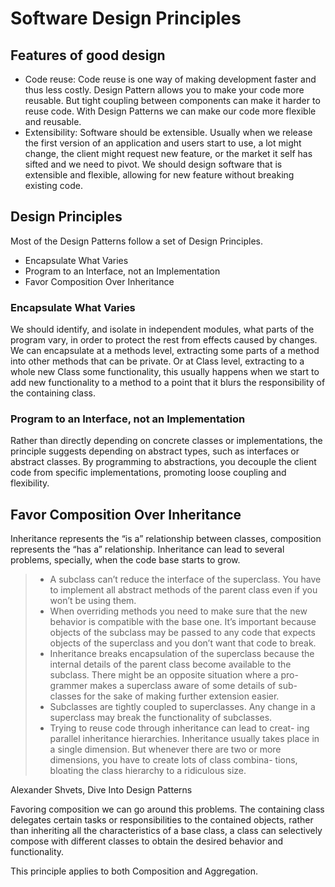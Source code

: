 # Software Design Principles

## Features of good design

- Code reuse: Code reuse is one way of making development faster and thus less costly. Design Pattern allows you to make your code more reusable. But tight coupling between components can make it harder to reuse code. With Design Patterns we can make our code more flexible and reusable.
- Extensibility: Software should be extensible. Usually when we release the first version of an application and users start to use, a lot might change, the client might request new feature, or the market it self has sifted and we need to pivot. We should design software that is extensible and flexible, allowing for new feature without breaking existing code.

## Design Principles

Most of the Design Patterns follow a set of Design Principles.

- Encapsulate What Varies
- Program to an Interface, not an Implementation
- Favor Composition Over Inheritance

### Encapsulate What Varies

We should identify, and isolate in independent modules, what parts of the program vary, in order to protect the rest from effects caused by changes. We can encapsulate at a methods level, extracting some parts of a method into other methods that can be private. Or at Class level, extracting to a whole new Class some functionality, this usually happens when we start to add new functionality to a method to a point that it blurs the responsibility of the containing class.

### Program to an Interface, not an Implementation

Rather than directly depending on concrete classes or implementations, the principle suggests depending on abstract types, such as interfaces or abstract classes. By programming to abstractions, you decouple the client code from specific implementations, promoting loose coupling and flexibility.

## Favor Composition Over Inheritance

Inheritance represents the “is a” relationship between classes, composition represents the “has a” relationship. Inheritance can lead to several problems, specially, when the code base starts to grow.

> - A subclass can’t reduce the interface of the superclass. You have to implement all abstract methods of the parent class even if you won’t be using them.
> - When overriding methods you need to make sure that the new behavior is compatible with the base one. It’s important because objects of the subclass may be passed to any code that expects objects of the superclass and you don’t want that code to break.
> - Inheritance breaks encapsulation of the superclass because the internal details of the parent class become available to the subclass. There might be an opposite situation where a pro- grammer makes a superclass aware of some details of sub- classes for the sake of making further extension easier.
> - Subclasses are tightly coupled to superclasses. Any change in a superclass may break the functionality of subclasses.
> - Trying to reuse code through inheritance can lead to creat- ing parallel inheritance hierarchies. Inheritance usually takes place in a single dimension. But whenever there are two or more dimensions, you have to create lots of class combina- tions, bloating the class hierarchy to a ridiculous size.

Alexander Shvets, Dive Into Design Patterns

Favoring composition we can go around this problems. The containing class delegates certain tasks or responsibilities to the contained objects, rather than inheriting all the characteristics of a base class, a class can selectively compose with different classes to obtain the desired behavior and functionality.

This principle applies to both Composition and Aggregation.
